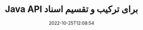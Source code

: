 ---
############################# Static ############################
layout: "product"
date: 2022-10-25T12:08:54
draft: false

product: "Merger"
product_tag: "merger"
platform: "Java"
platform_tag: "java"

############################# Head ############################
head_title: "Java Document Merging API | ادغام و حذف Word Excel PDF XPS EPUB"
head_description: "اسناد ادغام API برای جاوا. صفحات فرمت های PDF، Microsoft Word، Excel، ارائه ها، Visio، XPS و EPUB را ادغام، تقسیم، مبادله، مرتب سازی مجدد و حذف کنید."

############################# Header ############################
title: "Java API برای ترکیب و تقسیم اسناد"
description: "برنامه هایی با کارایی بالا ایجاد کنید که می توانند صفحات، اسلایدها و نمودارها را در حال حرکت ترکیب، ریپ، مخلوط کردن، قطع یا حذف کنند."
button:
    enable: true

############################# SubMenu ############################
submenu:
    enable: true
    
    left:
        img_alt: "GroupDocs.Merger for Java"
        image: "https://www.groupdocs.cloud/templates/groupdocs/images/product-logos/groupdocs-merger-java.png"
        product: "GroupDocs.Merger"
        platform: "Java"

    middle:
        button:
            # button loop
            - link: "#overview"
              text: "بررسی اجمالی"

            # button loop
            - link: "#features"
              text: "امکانات"

            # button loop
            - link: "#support"
              text: "پشتیبانی"

            # button loop
            - link: "https://products.groupdocs.app/merger"
              text: "نسخه نمایشی زنده"

            # button loop
            - link: "https://purchase.groupdocs.com/pricing/merger/java"
              text: "قیمت گذاری"

    right:
        link_download: "https://downloads.groupdocs.com/merger"
        link_learn: "https://docs.groupdocs.com/merger/java/"
        link_buy: "https://purchase.groupdocs.com"

############################# Overview ############################
overview:
    enable: true
    content: |
      GroupDocs.Merger برای جاوا به شما امکان می دهد تا به سرعت برنامه های تجاری برتر را در جاوا توسعه دهید. با کمی کدنویسی، برنامه های جاوا شما می توانند ادغام، ریپ، مخلوط کردن، قطع و حذف صفحه یا دسته ای از صفحات، اسلایدها و نمودارها شوند. عملیات ادغام را می توان بر روی فایل های امن با فرمت شناخته شده و ناشناخته با اعمال یا حذف حفاظت رمز عبور انجام داد.  

      
    tabs:
      enable: true
      
      ## TAB ONE ##
      tab_one:
        description: |
          در زیر یک نمای کلی از GroupDocs.Merger برای جاوا آورده شده است:
      
        left:
          enable: true
          icon: "fab fa-html5"
          title: "عملیات سند"
          content: |
            * تغییر ترتیب صفحه
            * حذف یا حذف صفحات
            * تقسیم یا شکستن سند
            * هر دو صفحه را جابه‌جا یا به هم بزنید
            * یک یا چند صفحه را کوتاه کنید
            * به چندین سند بپیوندید
        
        right:
          enable: true
          icon: "fab fa-html5"
          title: "عملیات امنیتی"
          content: |
            * راه اندازی امنیت سند
            * وضعیت امنیت سند را بررسی کنید
            * رمز عبور سند را تنظیم کنید
            * رمز عبور سند را به روز کنید
            * رمز عبور سند را حذف کنید
      
      ## TAB TWO ##
      tab_two:
        description: |
          GroupDocs.Merger برای جاوا از ادغام [قالب‌های فایل سند] زیر پشتیبانی می‌کند (https://docs.groupdocs.com/merger/java/supported-document-formats/):

        left:
          enable: true
          table:
            # table loop
            - title: "مایکروسافت آفیس"
              content: |
                * **Word:** DOC، DOCX، DOCM، DOT، DOTX، DOTM، RTF، TXT
                * **اکسل:** XLS، XLSX، XLSM، XLSB، XLTM، XLT، XLTM، XLTX، XLAM، SXC، صفحه گستردهML
                * **پاورپوینت:** PPT، PPTX، PPS، PPSX، PPSM، POT، POTM، POTX، PPTM
                * ** OneNote: ** ONE

        right:
          enable: true
          table:
            # table loop
            - title: "OpenDocument و سایر فرمت ها"
              content: |
                * ** فرمت های سند باز **: ODT، OTT، ODP، OTP، ODS
                * ** چیدمان ثابت **: PDF، XPS
                * **تصاویر**: BMP، PNG، TIFF
                * **وب**: HTML، MHT، MHTML
                * **متن**: TXT، CSV، TSV
                * **لاتکس**: TEX
                * **کتاب الکترونیک**: EPUB

      ## TAB THREE ##
      tab_three:
        description: |
          GroupDocs.Merger برای جاوا از سیستم عامل ها، چارچوب ها و مدیران بسته زیر پشتیبانی می کند:
        
        left:
          enable: true
          table:
            # table loop
            - icon: "fab fa-windows"
              title: "سیستم های عامل"
              content: |
                * مایکروسافت ویندوز دسکتاپ
                * سرور مایکروسافت ویندوز
                * لینوکس
                * سیستم عامل مک

            # table loop
            - icon: "fas fa-code"
              title: "چارچوب های پشتیبانی شده"
              content: |
                * جاوا 7 (1.7)
                * جاوا 8 (1.8)
                * جاوا 10
                * جاوا 11 و بالاتر

        right:
          enable: true
          table:
            # table loop
            - icon: "fas fa-box"
              title: "ابزار اتوماسیون ساخت"
              content: |
                * ماون

            # table loop
            - icon: "fas fa-tools"
              title: "محیط های توسعه"
              content: |
                * NetBeans
                * IntelliJ IDEA
                * گرفتگی
                
                

############################# Features ############################
features:
    enable: true
    title: "GroupDocs.Merger برای ویژگی های جاوا"

    feature:
      # feature loop
      - icon: "fas fa-copy"
        content: "صفحات، اسلایدها و نمودارهای مختلف را در یک فایل ادغام کنید"
       
      # feature loop
      - icon: "fas fa-eye"
        content: "اسناد بزرگ را به چندین فایل کوچکتر Rip و تقسیم کنید"

      # feature loop
      - icon: "fas fa-bolt"
        content: "به هم ریختن و سازماندهی مجدد صفحات، اسلایدها یا نمودارها"
      
      # feature loop
      - icon: "fas fa-file-powerpoint"
        content: "دو صفحه، اسلاید یا نمودار را در یک سند بین یکدیگر مبادله و مبادله کنید"

      # feature loop
      - icon: "fas fa-code"
        content: "با حذف صفحات، اسلایدها یا نمودارهای خاص، سند را برش داده و برش دهید"

      # feature loop
      - icon: "fas fa-cloud"
        content: "حذف تک یا مجموعه ای از صفحات، اسلایدها یا نمودارها"

      # feature loop
      - icon: "fas fa-remove-format"
        content: "تعداد زیادی از اسناد را به صورت دسته‌ای بخیه و ادغام کنید"

      # feature loop
      - icon: "fas fa-comment-slash"
        content: "به صورت برنامه‌ای در جاوا بررسی کنید که آیا سند با رمز عبور ایمن شده است یا خیر"

      # feature loop
      - icon: "fas fa-location-arrow"
        content: "تنظیم، بازنشانی و حذف رمز عبور فرمت های سند شناخته شده و ناشناخته"

      # feature loop
      - icon: "fas fa-border-all"
        content: "یک فایل متنی را به چند عدد در خط تقسیم کنید"

      # feature loop
      - icon: "fas fa-wrench"
        content: "دریافت نمایش تصویری از صفحات سند"

      # feature loop
      - icon: "fas fa-columns"
        content: "چندین سند با فرمت های مختلف را در یک فایل PDF ادغام کنید"

      # feature loop
      - icon: "fas fa-file-word"
        content: "اشیاء OLE را در قالب‌های PDF، Word، Excel، PowerPoint و Open Document قرار دهید"

      # feature loop
      - icon: "fas fa-envelope"
        content: "فایل‌ها را به صورت برنامه‌نویسی به یک سند PDF پیوست کنید"

      # feature loop
      - icon: "fas fa-print"
        content: "اضافه کردن سند به نمودار از طریق اشیاء OLE"

      # feature loop
      - icon: "fas fa-file-archive"
        content: "ادغام انواع مختلف اسناد (DOC، XLS، PPT و غیره) در یک فایل PDF واحد"

      # feature loop
      - icon: "fas fa-lock"
        content: "به راحتی اشیاء OLE را به انواع فایل Microsoft Word، Excel، Presentation و OpenDocument وارد کنید"

      # feature loop
      - icon: "fas fa-file-code"
        content: "اسناد دیگر را از طریق اشیاء OLE به صفحه نمودار اضافه کنید"

    more_feature:
      # more_feature_loop
      - title: "حذف صفحات دلخواه از اسناد"
        content: |
          GroupDocs.Merger for Java API به شما امکان می دهد صفحات ناخواسته را از سند خود انتخاب و حذف کنید.
      
      # more_feature_loop
      - title: "رمز عبور فرمت سند ناشناخته را بررسی کنید"
        content: "حتی اگر قالب یک سند خاص ناشناخته باشد، GroupDocs.Merger برای جاوا به شما امکان می دهد رمز عبور سند را در صورت وجود بررسی و بازیابی کنید."

      # more_feature_loop
      - title: "به اسناد با فرمت های شناخته شده محافظت شده با رمز عبور بپیوندید"
        content: "GroupDocs.Merger for Java API به شما امکان می دهد لیستی از اسناد با فرمت های شناخته شده و ناشناخته را دریافت کنید."

############################# Support ############################
support:
    enable: true

############################# Solutions ############################
solutions:
    enable: true
    title: "GroupDocs.Merger API های ادغام اسناد را برای سایر محیط های توسعه محبوب ارائه می دهد"

    solution:
        # solution loop
        - img_alt: "GroupDocs.Merger برای NET"
          image: "https://www.groupdocs.cloud/templates/groupdocs/images/product-logos/groupdocs-merger-net.png"
          product: "GroupDocs.Merger"
          platform: ".NET"
          link: "/merger/net/"

############################# Back to top ###############################
back_to_top:
  enable: true
---